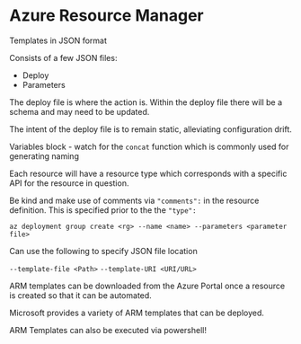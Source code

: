 # Azure Resource Manager #

Templates in JSON format

Consists of a few JSON files:
* Deploy
* Parameters

The deploy file is where the action is. Within the deploy file there will be a schema and may need to be updated.

The intent of the deploy file is to remain static, alleviating configuration drift.

Variables block - watch for the `concat` function which is commonly used for generating naming

Each resource will have a resource type which corresponds with a specific API for the resource in question. 

Be kind and make use of comments via `"comments":` in the resource definition. This is specified prior to the the `"type":`

`az deployment group create <rg> --name <name> --parameters <parameter file>`

Can use the following to specify JSON file location

`--template-file <Path>` 
`--template-URI <URI/URL>`

ARM templates can be downloaded from the Azure Portal once a resource is created so that it can be automated.

Microsoft provides a variety of ARM templates that can be deployed. 

ARM Templates can also be executed via powershell!